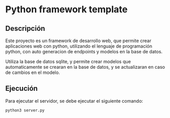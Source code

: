 # Python framework template

## Descripción

Este proyecto es un framework de desarrollo web, que permite crear aplicaciones web con python, utilizando el lenguaje de programación python, con auto generacion de endpoints y modelos en la base de datos.

Utiliza la base de datos sqlite, y permite crear modelos que automaticamente se crearan en la base de datos, y se actualizaran en caso de cambios en el modelo.

## Ejecución

Para ejecutar el servidor, se debe ejecutar el siguiente comando:

```bash
python3 server.py
```
